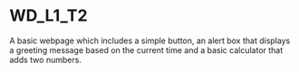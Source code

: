 # WD_L1_T2
A basic webpage which includes a simple button, an alert box that displays a greeting message based on the current time and a basic calculator that adds two numbers.
